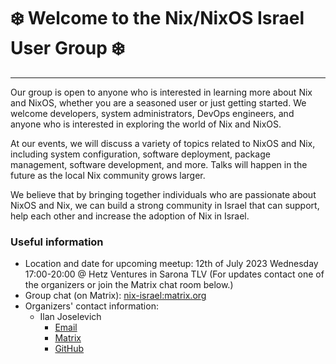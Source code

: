 # ❄️ Welcome to the Nix/NixOS Israel User Group ❄️

---

Our group is open to anyone who is interested in learning more about Nix and NixOS, whether you are a seasoned user or just getting started. We welcome developers, system administrators, DevOps engineers, and anyone who is interested in exploring the world of Nix and NixOS.

At our events, we will discuss a variety of topics related to NixOS and Nix, including system configuration, software deployment, package management, software development, and more. Talks will happen in the future as the local Nix community grows larger.

We believe that by bringing together individuals who are passionate about NixOS and Nix, we can build a strong community in Israel that can support, help each other and increase the adoption of Nix in Israel.

### Useful information

- Location and date for upcoming meetup: 12th of July 2023 Wednesday 17:00-20:00 @ Hetz Ventures in Sarona TLV (For updates contact one of the organizers or join the Matrix chat room below.)
- Group chat (on Matrix): [nix-israel:matrix.org](https://matrix.to/#/#nix-israel:matrix.org)
- Organizers' contact information:
  * Ilan Joselevich
    - [Email](mailto:personal@ilanjoselevich.com)
    - [Matrix](https://matrix.to/#/@kranzes:matrix.org)
    - [GitHub](https://github.com/Kranzes)
